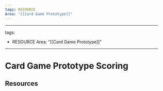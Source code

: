 ```yaml
---
tags: RESOURCE
Area: "[[Card Game Prototype]]"
---
```

---
tags:
  - RESOURCE
Area: "[[Card Game Prototype]]"
---

# Card Game Prototype Scoring


## Resources
